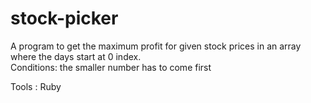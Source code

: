 # stock-picker

A program to get the maximum profit for given stock prices in an array where the days start at 0 index.<br>
Conditions: the smaller number has to come first 

Tools : Ruby 
